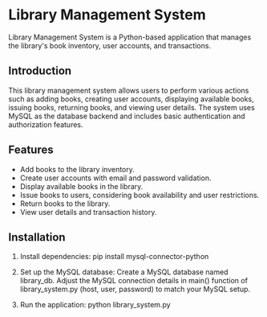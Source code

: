 # Library Management System

Library Management System is a Python-based application that manages the library's book inventory, user accounts, and transactions.

## Introduction
This library management system allows users to perform various actions such as adding books, creating user accounts, displaying available books, issuing books, returning books, and viewing user details. The system uses MySQL as the database backend and includes basic authentication and authorization features.

## Features
- Add books to the library inventory.
- Create user accounts with email and password validation.
- Display available books in the library.
- Issue books to users, considering book availability and user restrictions.
- Return books to the library.
- View user details and transaction history.

## Installation
1. Install dependencies:
pip install mysql-connector-python

2. Set up the MySQL database:
Create a MySQL database named library_db.
Adjust the MySQL connection details in main() function of library_system.py (host, user, password) to match your MySQL setup.

3. Run the application:
python library_system.py
